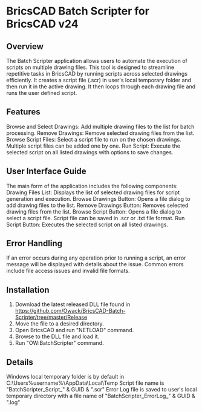 # BricsCAD Batch Scripter for BricsCAD v24
## Overview
The Batch Scripter application allows users to automate the execution of scripts on multiple drawing files. This tool is designed to streamline repetitive tasks in BricsCAD by running scripts across selected drawings efficiently. It creates a script file (.scr) in user's local temporary folder and then run it in the active drawing. It then loops through each drawing file and runs the user defined script.

## Features
Browse and Select Drawings: Add multiple drawing files to the list for batch processing.
Remove Drawings: Remove selected drawing files from the list.
Browse Script Files: Select a script file to run on the chosen drawings. Multiple script files can be added one by one. Run Script: Execute the selected script on all listed drawings with options to save changes.

## User Interface Guide
The main form of the application includes the following components:
Drawing Files List: Displays the list of selected drawing files for script generation and execution.
Browse Drawings Button: Opens a file dialog to add drawing files to the list.
Remove Drawings Button: Removes selected drawing files from the list.
Browse Script Button: Opens a file dialog to select a script file. Script file can be saved in .scr or .txt file format. 
Run Script Button: Executes the selected script on all listed drawings.

## Error Handling
If an error occurs during any operation prior to running a script, an error message will be displayed with details about the issue. Common errors include file access issues and invalid file formats.

## Installation
1. Download the latest released DLL file found in https://github.com/Owack/BricsCAD-Batch-Scripter/tree/master/Release
2. Move the file to a desired directory.
3. Open BricsCAD and run "NETLOAD" command.
4. Browse to the DLL file and load it.
5. Run "OW:BatchScripter" command.

## Details
Windows local temporary folder is by default in C:\Users\%username%\AppData\Local\Temp
Script file name is "BatchScripter_Script_" & GUID & ".scr"
Error Log file is saved to user's local temporary directory with a file name of "BatchScripter_ErrorLog_" & GUID & ".log"
